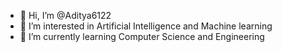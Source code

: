 - 👋 Hi, I’m @Aditya6122
- 👀 I’m interested in Artificial Intelligence and Machine learning
- 🌱 I’m currently learning Computer Science and Engineering

<!---
Aditya6122/Aditya6122 is a ✨ special ✨ repository because its `README.md` (this file) appears on your GitHub profile.
You can click the Preview link to take a look at your changes.
--->
